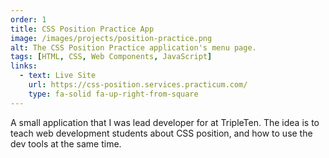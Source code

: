 ```yaml
---
order: 1
title: CSS Position Practice App
image: /images/projects/position-practice.png
alt: The CSS Position Practice application's menu page.
tags: [HTML, CSS, Web Components, JavaScript]
links:
  - text: Live Site
    url: https://css-position.services.practicum.com/
    type: fa-solid fa-up-right-from-square
---
```


A small application that I was lead developer for at TripleTen. The idea is to teach web development students about CSS position, and how to use the dev tools at the same time.
